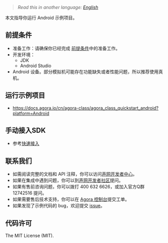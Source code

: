 ﻿> *Read this in another language: [English](README.md)*

本文指导你运行 Android 示例项目。

## 前提条件

- 准备工作：请确保你已经完成 [前提条件](https://docs.agora.io/cn/agora-class/agora_class_prep?platform=Android)中的准备工作。
- 开发环境：
  - JDK
  - Android Studio
- Android 设备。部分模拟机可能存在功能缺失或者性能问题，所以推荐使用真机。

## 运行示例项目
- https://docs.agora.io/cn/agora-class/agora_class_quickstart_android?platform=Android

## 手动接入SDK
- 参考[快速接入](https://docs.agora.io/cn/agora-class/agora_class_quickstart_android?platform=Android)


## 联系我们

- 如需阅读完整的文档和 API 注释，你可以访问[声网开发者中心](https://docs.agora.io/cn/)。
- 如果在集成中遇到问题，你可以到[声网开发者社区](https://dev.agora.io/cn/)提问。
- 如果有售前咨询问题，你可以拨打 400 632 6626，或加入官方Q群 12742516 提问。
- 如果需要售后技术支持，你可以在 [Agora 控制台](https://dashboard.agora.io/)提交工单。
- 如果发现了示例代码的 bug，欢迎提交 [issue](https://github.com/AgoraIO/Rtm/issues)。

## 代码许可


The MIT License (MIT).